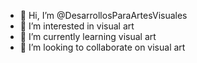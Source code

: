 - 👋 Hi, I’m @DesarrollosParaArtesVisuales
- 👀 I’m interested in visual art
- 🌱 I’m currently learning visual art
- 💞️ I’m looking to collaborate on visual art


<!---
DesarrollosParaArtesVisuales/DesarrollosParaArtesVisuales is a ✨ special ✨ repository because its `README.md` (this file) appears on your GitHub profile.
You can click the Preview link to take a look at your changes.
--->
